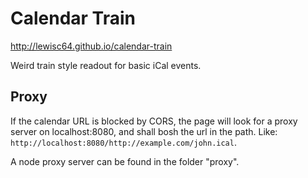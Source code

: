 # Calendar Train

http://lewisc64.github.io/calendar-train

Weird train style readout for basic iCal events.

## Proxy

If the calendar URL is blocked by CORS, the page will look for a proxy server on localhost:8080, and shall bosh the url in the path. Like: `http://localhost:8080/http://example.com/john.ical`.

A node proxy server can be found in the folder "proxy".